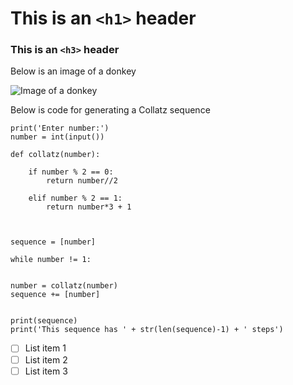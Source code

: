 
# This is an `<h1>` header
### This is an `<h3>` header 
Below is an image of a donkey

![Image of a donkey](https://th.bing.com/th/id/OIP.MWxF-GHlwBAk8vukyDkfoQHaHl?rs=1&pid=ImgDetMain)

Below is code for generating a Collatz sequence

    print('Enter number:')
    number = int(input())

    def collatz(number):

        if number % 2 == 0:
            return number//2

        elif number % 2 == 1:
            return number*3 + 1



    sequence = [number]
   
    while number != 1:


    number = collatz(number)
    sequence += [number]
    

    print(sequence)
    print('This sequence has ' + str(len(sequence)-1) + ' steps')

- [ ] List item 1
- [ ] List item 2
- [ ] List item 3
